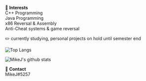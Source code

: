 🤔 **Interests**  
C++ Programming  
Java Programming  
x86 Reversal & Assembly  
Anti-Cheat systems & game reversal  

✏️ currently studying, personal projects on hold until semester end 

![Top Langs](https://github-readme-stats.vercel.app/api/top-langs/?username=mikejaus&layout=compact)

![MikeJ's github stats](https://github-readme-stats.vercel.app/api?username=mikejaus&show_icons=true)

💬 **Contact**  
 MikeJ#5257  
